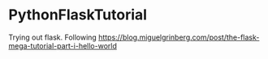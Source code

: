 # PythonFlaskTutorial
Trying out flask. Following https://blog.miguelgrinberg.com/post/the-flask-mega-tutorial-part-i-hello-world
